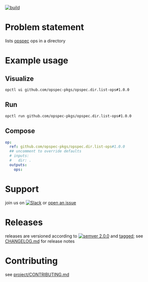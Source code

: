 [![build](https://github.com/opspec-pkgs/opspec.dir.list-ops/actions/workflows/build.yml/badge.svg)](https://github.com/opspec-pkgs/opspec.dir.list-ops/actions/workflows/build.yml)


# Problem statement

lists [opspec](https://opspec.io) ops in a directory

# Example usage

## Visualize

```shell
opctl ui github.com/opspec-pkgs/opspec.dir.list-ops#1.0.0
```

## Run

```
opctl run github.com/opspec-pkgs/opspec.dir.list-ops#1.0.0
```

## Compose

```yaml
op:
  ref: github.com/opspec-pkgs/opspec.dir.list-ops#1.0.0
  ## uncomment to override defaults
  # inputs:
  #   dir: .
  outputs:
    ops:
```

# Support

join us on
[![Slack](https://img.shields.io/badge/slack-opctl-E01563.svg)](https://join.slack.com/t/opctl/shared_invite/zt-51zodvjn-Ul_UXfkhqYLWZPQTvNPp5w)
or
[open an issue](https://github.com/opspec-pkgs/opspec.dir.list-ops/issues)

# Releases

releases are versioned according to
[![semver 2.0.0](https://img.shields.io/badge/semver-2.0.0-brightgreen.svg)](http://semver.org/spec/v2.0.0.html)
and [tagged](https://git-scm.com/book/en/v2/Git-Basics-Tagging); see
[CHANGELOG.md](CHANGELOG.md) for release notes

# Contributing

see
[project/CONTRIBUTING.md](https://github.com/opspec-pkgs/project/blob/main/CONTRIBUTING.md)
